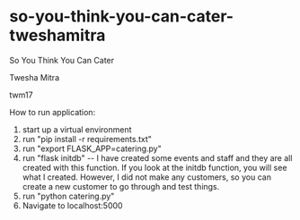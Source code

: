 # so-you-think-you-can-cater-tweshamitra

So You Think You Can Cater

Twesha Mitra

twm17

How to run application:
1. start up a virtual environment
2. run "pip install -r requirements.txt"
3. run "export FLASK_APP=catering.py"
4. run "flask initdb"
    -- I have created some events and staff and they are all created with this function. If you look at the initdb function, you will see what I created. However, I did not make any customers, so you can create a new customer to go through and test things. 
5. run "python catering.py"
6. Navigate to localhost:5000
